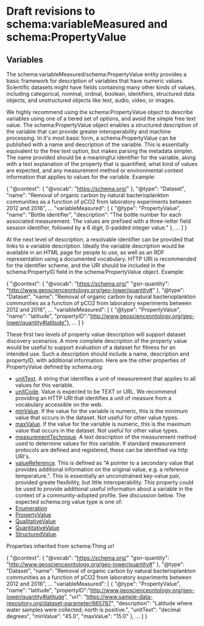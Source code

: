 # Draft revisions to schema:variableMeasured and schema:PropertyValue

## Variables

The schema:variableMeasured/schema:PropertyValue entity provides a basic framework for description of variables that have numeric values. Scientific datasets might have fields containing many other kinds of values, including categorical, nominal, ordinal, boolean, identifiers, structured data objects, and unstructured objects like text, audio, video, or images.

 
We highly recommend using the schema:PropertyValue object to describe variables using one of a tiered set of options, and avoid the simple free text value. The schema:PropertyValue object enables a structured description of  the variable that can provide greater interoperability and machine processing. 
In it's most basic form, a schema:PropertyValue can be published with a name and description of the variable. This is essentially equivalent to the free text option, but makes parsing the metadata simpler.  The name provided should be a meaningful identifier for the variable, along with a text explanation of the property that is quantified, what kind of values are expected, and any measurement method or environmental context information that applies to values for the variable. Example:

{
  "@context": {
    "@vocab": "https://schema.org/"
  },
  "@type": "Dataset",
  "name": "Removal of organic carbon by natural bacterioplankton communities as a function of pCO2 from laboratory experiments between 2012 and 2016",
  ...
  "variableMeasured": [
    {
      "@type": "PropertyValue",
      "name": "Bottle identifier",
      "description": "The bottle number for each associated measurement. The values are prefixed with a three-letter field session identifier, followed by a 6 digit, 0-padded integer value."
    },
    ...
  ]
}

At the next level of description, a resolvable identifier can be provided that links to a variable description. Ideally the variable description would be available in an HTML page for people to use, as well as an RDF representation using a documented vocabulary. HTTP URI is recommended for the identifier scheme, and the URI should be included in the schema:PropertyID field  in the schema:PropertyValue object.  Example: 

{
  "@context": {
    "@vocab": "https://schema.org/"
    "gsn-quantity": "http://www.geoscienceontology.org/geo-lower/quantity#"
  },
  "@type": "Dataset",
  "name": "Removal of organic carbon by natural bacterioplankton communities as a function of pCO2 from laboratory experiments between 2012 and 2016",
  ...
  "variableMeasured": [
    {
      "@type": "PropertyValue",
      "name": "latitude",
      "propertyID":"http://www.geoscienceontology.org/geo-lower/quantity#latitude"},
    ...
  ]
}

These first two levels of property value description will support dataset discovery scenarios. A more complete description of the property value would be useful to support evaluation of a dataset for fitness for an intended use. Such a description should include a name, description and propertyID, with additional information. Here are the other properties of PropertyValue defined by schema.org:
- [unitText](https://schema.org/unitText). A string that identifies a unit of measurement that applies to all values for this variable.
- [unitCode](https://schema.org/unitCode). Value is expected to be TEXT or URL. We recommend providing an HTTP URI that identifies a unit of measure from a vocabulary accessible on the web.  
- [minValue](https://schema.org/minValue). If the value for the variable is numeric, this is the minimum value that occurs in the dataset. Not useful for other value types.
- [maxValue](https://schema.org/maxValue). If the value for the variable is numeric, this is the maximum value that occurs in the dataset. Not useful for other value types.
- [measurementTechnique](https://schema.org/measurementTechnique). A text description of the measurement method used to determine values for this variable. If standard measurement protocols are defined and registered, these can be identified via http URI's.
- [valueReference](https://schema.org/valueReference). This is defined as "A pointer to a secondary value that provides additional information on the original value, e.g. a reference temperature.". This is essentially an unconstrained key-value pair, provided greate flexibility, but little interoperability. This property could be used to provide additional useful information about a variable in the context of a community-adopted profile. See discussion below. The expected schema.org value type is one of:
-  [Enumeration](https://schema.org/Enumeration)
-  [PropertyValue](https://schema.org/PropertyValue)
-  [QualitativeValue](https://schema.org/QualitativeValue)
-  [QuantitativeValue](https://schema.org/QuantitativeValue)
-  [StructuredValue](https://schema.org/StructuredValue).   

Properties inherited from schema:Thing 
url

{
  "@context": {
    "@vocab": "https://schema.org/"
    "gsn-quantity": "http://www.geoscienceontology.org/geo-lower/quantity#"
  },
  "@type": "Dataset",
  "name": "Removal of organic carbon by natural bacterioplankton communities as a function of pCO2 from laboratory experiments between 2012 and 2016",
  ...
  "variableMeasured": [
    {
      "@type": "PropertyValue",
      "name": "latitude",
      "propertyID":"http://www.geoscienceontology.org/geo-lower/quantity#latitude",
      "url": "https://www.sample-data-repository.org/dataset-parameter/665787",
      "description": "Latitude where water samples were collected; north is positive.",
      "unitText": "decimal degrees",
      "minValue": "45.0",
      "maxValue": "15.0"
    },
    ...
  ]
}
